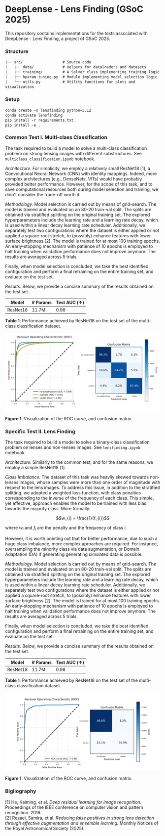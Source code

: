 # DeepLense - Lens Finding (GSoC 2025)
This repository contains implementations for the tests associated with DeepLense - Lens Finding, a project of GSoC 2025.

### Structure
```
├── src/                  # Source code
│   ├── data/             # Helpers for dataloaders and datasets
│   ├── training/         # A Solver class implementing training logic
│   ├── hparam.tuning.py  # Module implementing model selection logic
│   └── utils.py          # Utility functions for plots and visualization
```

### Setup
```
conda create -n lensfinding python=3.12
conda activate lensfinding
pip install -r requirements.txt
pip install -e .
```

### Common Test I. Multi-class Classification
The task required to build a model to solve a multi-class classification problem on strong lensing images with different substructures. See `multiclass_classification.ipynb` notebook.

*Architecture.* For simplicity, we employ a relatively small ResNet18 [1], a Convolutional Neural Network (CNN) with identity mappings. Indeed, more complex architectures (e.g., DenseNets, ViTs) would have probably provided better performance. However, for the scope of this task, and to save computational resources both during model selection and training, we didn't consider the trade-off worth it.

*Methodology.* Model selection is carried out by means of grid-search. The model is trained and evaluated on an $80$-$20$ train-val split. The splits are obtained via stratified splitting on the original training set. The explored hyperparameters include the learning rate and a learning rate decay, which is used within a linear decay learning rate scheduler. Additionally, we separately test two configurations where the dataset is either applied or not applied a square-root stretch, to (possibly) enhance features with lower surface brightness [2]. The model is trained for at most $100$ training epochs. An early-stopping mechanism with patience of $10$ epochs is employed to halt training when validation performance does not improve anymore. The results are averaged across $5$ trials.

Finally, when model selection is concluded, we take the best identified configuration and perform a final retraining on the entire training set, and evaluate on the test set.

*Results.* Below, we provide a concise summary of the results obtained on the test set.

| Model | # Params | Test AUC ($\uparrow$) |
|-------|----------|----------|
| ResNet18 | 11.7M | 0.98 |

**Table 1**: Performance achieved by ResNet18 on the test set of the multi-class classification dataset.

![Model performance visualization](./assets/multiclass_classification_plot.png)

**Figure 1**: Visualization of the ROC curve, and confusion matrix.

### Specific Test II. Lens Finding
The task required to build a model to solve a binary-class classification problem on lenses and non-lenses images. See `lensfinding.ipynb` notebook.

*Architecture.* Similarly to the common test, and for the same reasons, we employ a simple ResNet18 [1].

*Class Imbalance.* The dataset of this task was heavily skewed towards non-lenses images, whose samples were more than one order of magnitude with respect to the lens images. To address this issue, in addition to the stratified splitting, we adopted a weighted loss function, with class penalties corresponding to the inverse of the frequency of each class. This simple, yet effective, approach enables the model to be trained with less bias towards the majority class. More formally:

$$w_{i} = \frac{1}{f_{i}}$$

where $w_{i}$ and $f_{i}$ are the penalty and the frequency of class $i$.

However, it is worth pointing out that for better performance, due to such a huge class imbalance, more complex aproaches are required. For instance, oversampling the minority class via data augmentation, or Domain Adaptation (DA) if generating generating simulated data is possible.

*Methodology.* Model selection is carried out by means of grid-search. The model is trained and evaluated on an $80$-$20$ train-val split. The splits are obtained via stratified splitting on the original training set. The explored hyperparameters include the learning rate and a learning rate decay, which is used within a linear decay learning rate scheduler. Additionally, we separately test two configurations where the dataset is either applied or not applied a square-root stretch, to (possibly) enhance features with lower surface brightness [2]. The model is trained for at most $100$ training epochs. An early-stopping mechanism with patience of $10$ epochs is employed to halt training when validation performance does not improve anymore. The results are averaged across $5$ trials.

Finally, when model selection is concluded, we take the best identified configuration and perform a final retraining on the entire training set, and evaluate on the test set.

*Results.* Below, we provide a concise summary of the results obtained on the test set.

| Model | # Params | Test AUC ($\uparrow$) |
|-------|----------|----------|
| ResNet18 | 11.7M | 0.98 |

**Table 1**: Performance achieved by ResNet18 on the test set of the multi-class classification dataset.

![Model performance visualization](./assets/lensfinding_plot.png)

**Figure 1**: Visualization of the ROC curve, and confusion matrix.

### Bigliography
[1] He, Kaiming, et al. *Deep residual learning for image recognition.* Proceedings of the IEEE conference on computer vision and pattern recognition. 2016. <br/>
[2] Rezaei, Samira, et al. *Reducing false positives in strong lens detection through effective augmentation and ensemble learning.* Monthly Notices of the Royal Astronomical Society (2025).
